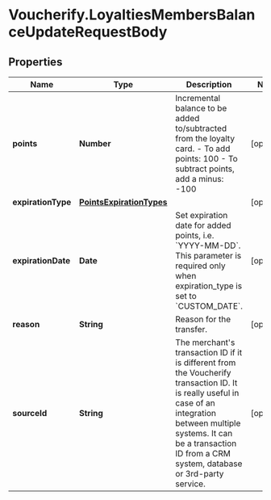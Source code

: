 # Voucherify.LoyaltiesMembersBalanceUpdateRequestBody

## Properties

Name | Type | Description | Notes
------------ | ------------- | ------------- | -------------
**points** | **Number** | Incremental balance to be added to/subtracted from the loyalty card.  - To add points: 100 - To subtract points, add a minus: -100 | [optional] 
**expirationType** | [**PointsExpirationTypes**](PointsExpirationTypes.md) |  | [optional] 
**expirationDate** | **Date** | Set expiration date for added points, i.e. &#x60;YYYY-MM-DD&#x60;. This parameter is required only when expiration_type is set to &#x60;CUSTOM_DATE&#x60;. | [optional] 
**reason** | **String** | Reason for the transfer. | [optional] 
**sourceId** | **String** | The merchant&#39;s transaction ID if it is different from the Voucherify transaction ID. It is really useful in case of an integration between multiple systems. It can be a transaction ID from a CRM system, database or 3rd-party service. | [optional] 


